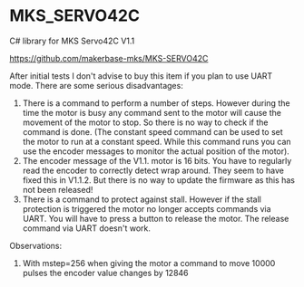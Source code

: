 # MKS_SERVO42C
C# library for MKS Servo42C V1.1

https://github.com/makerbase-mks/MKS-SERVO42C

After initial tests I don't advise to buy this item if you plan to use UART mode. There are some serious disadvantages:
1. There is a command to perform a number of steps. However during the time the motor is busy any command sent to the motor will cause the movement of the motor to stop. So there is no way to check if the command is done. (The constant speed command can be used to set the motor to run at a constant speed. While this command runs you can use the encoder messages to monitor the actual position of the motor).
2. The encoder message of the V1.1. motor is 16 bits. You have to regularly read the encoder to correctly detect wrap around. They seem to have fixed this in V1.1.2. But there is no way to update the firmware as this has not been released!
2. There is a command to protect against stall. However if the stall protection is triggered the motor no longer accepts commands via UART. You will have to press a button to release the motor. The release command via UART doesn't work.

Observations:
1. With mstep=256 when giving the motor a command to move 10000 pulses the encoder value changes by 12846


